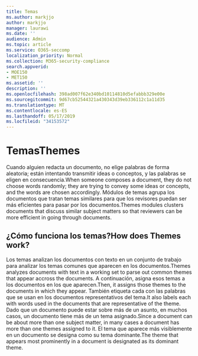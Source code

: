 ```yaml
---
title: Temas
ms.author: markjjo
author: markjjo
manager: laurawi
ms.date: ''
audience: Admin
ms.topic: article
ms.service: O365-seccomp
localization_priority: Normal
ms.collection: M365-security-compliance
search.appverid:
- MOE150
- MET150
ms.assetid: ''
description: ''
ms.openlocfilehash: 398ad007f62e340bd10114810d5efabbb329e00e
ms.sourcegitcommit: 9d67cb52544321a430343d39eb336112c1a11d35
ms.translationtype: MT
ms.contentlocale: es-ES
ms.lasthandoff: 05/17/2019
ms.locfileid: "34153572"
---
```

# <a name="themes"></a><span data-ttu-id="8eb1e-102">Temas</span><span class="sxs-lookup"><span data-stu-id="8eb1e-102">Themes</span></span>

<span data-ttu-id="8eb1e-103">Cuando alguien redacta un documento, no elige palabras de forma aleatoria; están intentando transmitir ideas o conceptos, y las palabras se eligen en consecuencia.</span><span class="sxs-lookup"><span data-stu-id="8eb1e-103">When someone composes a document, they do not choose words randomly; they are trying to convey some ideas or concepts, and the words are chosen accordingly.</span></span> <span data-ttu-id="8eb1e-104">Módulos de temas agrupa los documentos que tratan temas similares para que los revisores puedan ser más eficientes para pasar por los documentos.</span><span class="sxs-lookup"><span data-stu-id="8eb1e-104">Themes modules clusters documents that discuss similar subject matters so that reviewers can be more efficient in going through documents.</span></span>

## <a name="how-does-themes-work"></a><span data-ttu-id="8eb1e-105">¿Cómo funciona los temas?</span><span class="sxs-lookup"><span data-stu-id="8eb1e-105">How does Themes work?</span></span>

<span data-ttu-id="8eb1e-106">Los temas analizan los documentos con texto en un conjunto de trabajo para analizar los temas comunes que aparecen en los documentos.</span><span class="sxs-lookup"><span data-stu-id="8eb1e-106">Themes analyzes documents with text in a working set to parse out common themes that appear accross the documents.</span></span> <span data-ttu-id="8eb1e-107">A continuación, asigna esos temas a los documentos en los que aparecen.</span><span class="sxs-lookup"><span data-stu-id="8eb1e-107">Then, it assigns those themes to the documents in which they appear.</span></span> <span data-ttu-id="8eb1e-108">También etiqueta cada con las palabras que se usan en los documentos representativos del tema.</span><span class="sxs-lookup"><span data-stu-id="8eb1e-108">It also labels each with words used in the documents that are representative of the theme.</span></span> <span data-ttu-id="8eb1e-109">Dado que un documento puede estar sobre más de un asunto, en muchos casos, un documento tiene más de un tema asignado.</span><span class="sxs-lookup"><span data-stu-id="8eb1e-109">Since a document can be about more than one subject matter, in many cases a document has more than one themes assigned to it.</span></span> <span data-ttu-id="8eb1e-110">El tema que aparece más visiblemente en un documento se designa como su tema dominante.</span><span class="sxs-lookup"><span data-stu-id="8eb1e-110">The theme that appears most prominently in a document is designated as its dominant theme.</span></span>